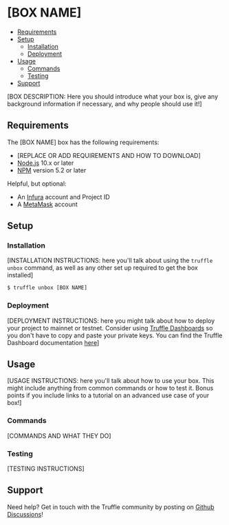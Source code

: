 # [BOX NAME]

- [Requirements](#requirements)
- [Setup](#setup)
    - [Installation](#installation)
    - [Deployment](#deployment)
- [Usage](#usage)
    - [Commands](#commands)
    - [Testing](#testing)
- [Support](#support)

[BOX DESCRIPTION: Here you should introduce what your box is, give any background information if necessary, and why people should use it!]

## Requirements

The [BOX NAME] box has the following requirements:

- [REPLACE OR ADD REQUIREMENTS AND HOW TO DOWNLOAD]
- [Node.js](https://nodejs.org/) 10.x or later
- [NPM](https://docs.npmjs.com/cli/) version 5.2 or later

Helpful, but optional:
- An [Infura](https://infura.io/) account and Project ID
- A [MetaMask](https://metamask.io/) account

## Setup

### Installation

[INSTALLATION INSTRUCTIONS: here you'll talk about using the `truffle unbox` command, as well as any other set up required to get the box installed]

```bash
$ truffle unbox [BOX NAME]
```
### Deployment

[DEPLOYMENT INSTRUCTIONS: here you might talk about how to deploy your project to mainnet or testnet. Consider using [Truffle Dashboards](https://trufflesuite.com/blog/introducing-truffle-dashboard/) so you don't have to copy and paste your private keys. You can find the Truffle Dashboard documentation [here](https://trufflesuite.com/docs/truffle/getting-started/using-the-truffle-dashboard/)]

## Usage

[USAGE INSTRUCTIONS: here you'll talk about how to use your box. This might include anything from common commands or how to test it. Bonus points if you include links to a tutorial on an advanced use case of your box!]

### Commands

[COMMANDS AND WHAT THEY DO]

### Testing

[TESTING INSTRUCTIONS]

## Support

Need help? Get in touch with the Truffle community by posting on [Github Discussions](https://github.com/trufflesuite)!